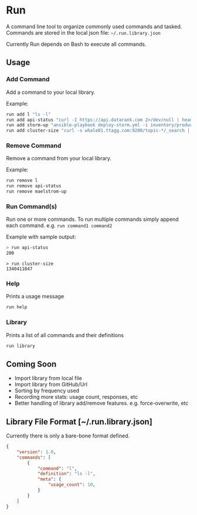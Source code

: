 Run
===

A command line tool to organize commonly used commands and tasked. Commands are stored in the local json file: `~/.run.library.json`

Currently Run depends on Bash to execute all commands.

## Usage

### Add Command

Add a command to your local library.

Example: 

```bash
run add l "ls -l"
run add api-status "curl -I https://api.datarank.com 2>/dev/null | head -n 1 | cut -d$' ' -f2"
run add storm-up "ansible-playbook deploy-storm.yml -i inventory/production -vvvv --private-key=keys/id_deployer -u deployer"
run add cluster-size "curl -s whale01.ttagg.com:9200/topic-*/_search | jq .hits.total"
```

### Remove Command

Remove a command from your local library.

Example: 

```bash
run remove l
run remove api-status
run remove maelstrom-up
```

### Run Command(s)

Run one or more commands. To run multiple commands simply append each command. e.g. `run command1 command2`

Example with sample output: 

```bash
> run api-status
200
```

```
> run cluster-size
1340411047
```

### Help

Prints a usage message

```bash
run help
```

### Library

Prints a list of all commands and their definitions

```bash
run library
```

## Coming Soon

- Import library from local file
- Import library from GitHub/Url
- Sorting by frequency used
- Recording more stats: usage count, responses, etc
- Better handling of library add/remove features. e.g. force-overwrite, etc


## Library File Format [~/.run.library.json]

Currently there is only a bare-bone format defined.

```json
{
    "version": 1.0,
    "commands": [
        {
            "command": "l",
            "definition": "ls -l",
            "meta": {
                "usage_count": 10,
            }
        }
    ]
}
```